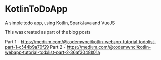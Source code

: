 # KotlinToDoApp
A simple todo app, using Kotlin, SparkJava and VueJS

This was created as part of the blog posts 

Part 1 - https://medium.com/@codemwnci/kotlin-webapp-tutorial-todolist-part-1-c544b9a70f29
Part 2 - https://medium.com/@codemwnci/kotlin-webapp-tutorial-todolist-part-2-36af3048801a

